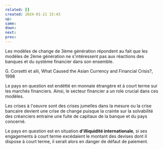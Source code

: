 ```yaml
---
related: []
created: 2024-01-21 15:43
up:
same:
down:
next:
prev:
---
```

Les modèles de change de 3ème génération répondent au fait que les modèles de 2ème génération ne s'intéressent pas aux réactions des banques et du système financier dans son ensemble.


G. Corsetti et alii, What Caused the Asian Currency and Financial Crisis?, 1998

Le pays en question est endétté en monnaie étrangère et à court terme sur les marchés financiers. Ainsi, le secteur financier a un role crucial dans ces modèles.

Les crises à l'oeuvre sont des crises jumelles dans la mesure ou la crise bancaire devient une crise de change puisque la crainte sur la solvabilité des créanciers entraine une fuite de capitaux de la banque et du pays concerné.

Le pays en question est en situation **d'illiquidité internationale**, si ses engagements à court terme excédaient le montant des devises dont il dispose à court terme, il serait alors en danger de défaut de paiement.